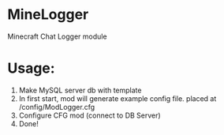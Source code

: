# MineLogger
Minecraft Chat Logger module

# Usage: 

1) Make MySQL server db with template
2) In first start, mod will generate example config file. placed at /config/ModLogger.cfg
3) Configure CFG mod (connect to DB Server)
4) Done!
